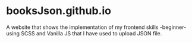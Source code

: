 # booksJson.github.io
A website that shows the implementation of my frontend skills -beginner- using SCSS and Vanilla JS that I have used to upload JSON file.
